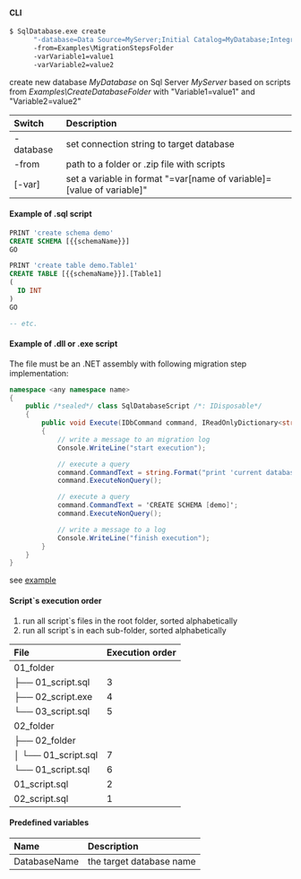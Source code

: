 ﻿#### CLI
```bash
$ SqlDatabase.exe create
      "-database=Data Source=MyServer;Initial Catalog=MyDatabase;Integrated Security=True"
      -from=Examples\MigrationStepsFolder
      -varVariable1=value1
      -varVariable2=value2
```
create new database *MyDatabase* on Sql Server *MyServer* based on scripts from *Examples\CreateDatabaseFolder* with "Variable1=value1" and "Variable2=value2"

|Switch|Description|
|:--|:----------|
|-database|set connection string to target database|
|-from|path to a folder or .zip file with scripts|
|[-var]|set a variable in format "=var[name of variable]=[value of variable]"|


#### Example of .sql script
```sql
PRINT 'create schema demo'
CREATE SCHEMA [{{schemaName}}]
GO

PRINT 'create table demo.Table1'
CREATE TABLE [{{schemaName}}].[Table1]
(
  ID INT
)
GO

-- etc.
```


#### Example of .dll or .exe script
The file must be an .NET assembly with following migration step implementation:
```C#
namespace <any namespace name>
{
    public /*sealed*/ class SqlDatabaseScript /*: IDisposable*/
    {
        public void Execute(IDbCommand command, IReadOnlyDictionary<string, string> variables)
        {
            // write a message to an migration log
            Console.WriteLine("start execution");

            // execute a query
            command.CommandText = string.Format("print 'current database name is {0}'", variables["DatabaseName"]);
            command.ExecuteNonQuery();

            // execute a query
            command.CommandText = 'CREATE SCHEMA [demo]';
            command.ExecuteNonQuery();

            // write a message to a log
            Console.WriteLine("finish execution");
        }
    }
}
```
see [example](../CSharpMirationStep/)

#### Script`s execution order
1. run all script`s files in the root folder, sorted alphabetically
2. run all script`s in each sub-folder, sorted alphabetically

|File|Execution order|
|:--|:----------|
|01_folder||
|├── 01_script.sql|3|
|├── 02_script.exe|4|
|└── 03_script.sql|5|
|02_folder||
|├── 02_folder||
|│   └── 01_script.sql|7|
|└── 01_script.sql|6|
|01_script.sql|2|
|02_script.sql|1|


#### Predefined variables
|Name|Description|
|:--|:----------|
|DatabaseName|the target database name|
